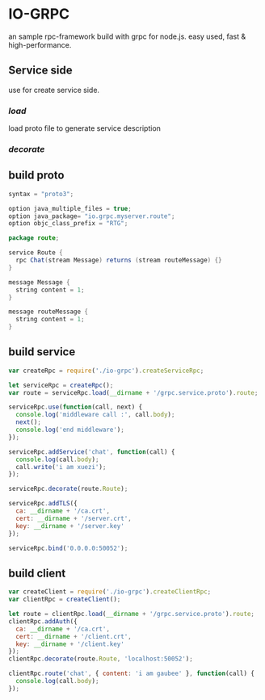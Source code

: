 # IO-GRPC

an sample rpc-framework build with grpc for node.js. easy used, fast & high-performance.

## Service side
use for create service side.
### *load*
load proto file to generate service description

### *decorate*


## build proto
```java
syntax = "proto3";

option java_multiple_files = true;
option java_package= "io.grpc.myserver.route";
option objc_class_prefix = "RTG";

package route;

service Route {
  rpc Chat(stream Message) returns (stream routeMessage) {}
}

message Message {
  string content = 1;
}

message routeMessage {
  string content = 1;
}
```

## build service
```javascript
var createRpc = require('./io-grpc').createServiceRpc;

let serviceRpc = createRpc();
var route = serviceRpc.load(__dirname + '/grpc.service.proto').route;

serviceRpc.use(function(call, next) {
  console.log('middleware call :', call.body);
  next();
  console.log('end middleware');
});

serviceRpc.addService('chat', function(call) {
  console.log(call.body);
  call.write('i am xuezi');
});

serviceRpc.decorate(route.Route);

serviceRpc.addTLS({
  ca: __dirname + '/ca.crt',
  cert: __dirname + '/server.crt',
  key: __dirname + '/server.key'
});

serviceRpc.bind('0.0.0.0:50052');
```

## build client
```javascript
var createClient = require('./io-grpc').createClientRpc;
var clientRpc = createClient();

let route = clientRpc.load(__dirname + '/grpc.service.proto').route;
clientRpc.addAuth({
  ca: __dirname + '/ca.crt',
  cert: __dirname + '/client.crt',
  key: __dirname + '/client.key'
});
clientRpc.decorate(route.Route, 'localhost:50052');

clientRpc.route('chat', { content: 'i am gaubee' }, function(call) {
  console.log(call.body);
});
```
